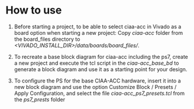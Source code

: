 # How to use

1) Before starting a project, to be able to select ciaa-acc in Vivado as a board option when starting a new project:
Copy *ciaa-acc* folder from the board_files directory to *<VIVADO_INSTALL_DIR>/data/boards/board_files/*.

2) To recreate a base block diagram for ciaa-acc including the ps7, create a new project and execute the tcl script in the *ciaa-acc_base_bd* to generate a block diagram and use it as a starting point for your design.

3) To configure the PS for the base CIAA-ACC hardware, insert it into a new block diagram and use the option  Customize Block / Presets / Apply Configuration, and select the file *ciaa-acc_ps7_presets.tcl* from the *ps7_prests* folder 


